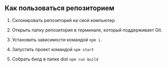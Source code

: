 ## Как пользоваться репозиторием

1. Склонировать репозиторий на свой компьютер

2. Открыть папку репозитория в терминале, который поддерживает Git.

3. Установить зависимости командой `npm i`.

4. Запустить проект командой `npm start`

5. Собрать билд в папке dist `npm run build`
